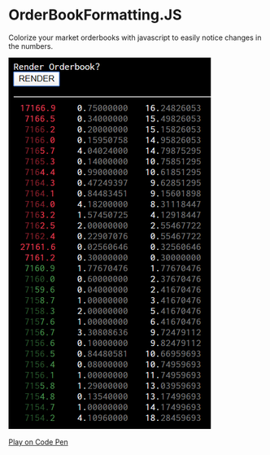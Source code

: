 # OrderBookFormatting.JS
Colorize your market orderbooks with javascript to easily notice changes in the numbers.

![Screenshot](https://github.com/okutbay/OrderBookFormatting.JS/blob/master/Annotation%202019-12-20%20105358.png)

[Play on Code Pen](https://codepen.io/okutbay/pen/VwvQqOZ)
